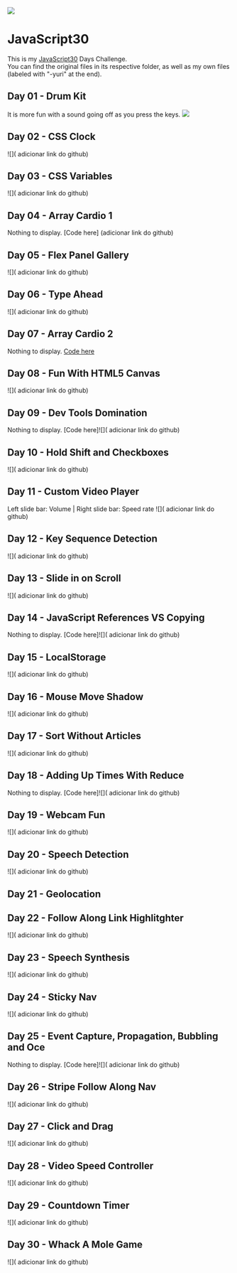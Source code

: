 
![](https://javascript30.com/images/JS3-social-share.png)

# JavaScript30

This is my [JavaScript30](https://JavaScript30.com) Days Challenge.  
You can find the original files in its respective folder, as well as my own files (labeled with "-yuri" at the end).


## Day 01 - Drum Kit
It is more fun with a sound going off as you press the keys.
![](https://github.com/yuridapaz/Javascript-30-days/blob/master/Images%20e%20Gifs/JavaScript%20Drum%20Kit.gif)

## Day 02 - CSS Clock
![]( adicionar link do github)

## Day 03 - CSS Variables
![]( adicionar link do github)

## Day 04 - Array Cardio 1
Nothing to display. [Code here]
(adicionar link do github)

## Day 05 - Flex Panel Gallery
![]( adicionar link do github)
## Day 06 - Type Ahead
![]( adicionar link do github)

## Day 07 - Array Cardio 2
Nothing to display. [Code here](https://github.com/gustavoaz7/100DaysOfCode/blob/master/JavaScript30/07%20-%20Array%20Cardio%20Day%202/index-gus.html)

## Day 08 - Fun With HTML5 Canvas
![]( adicionar link do github)

## Day 09 - Dev Tools Domination
Nothing to display. [Code here]![]( adicionar link do github)

## Day 10 - Hold Shift and Checkboxes
![]( adicionar link do github)

## Day 11 - Custom Video Player
Left slide bar: Volume  |   Right slide bar: Speed rate
![]( adicionar link do github)

## Day 12 - Key Sequence Detection
![]( adicionar link do github)

## Day 13 - Slide in on Scroll
![]( adicionar link do github)

## Day 14 - JavaScript References VS Copying
Nothing to display. [Code here]![]( adicionar link do github)

## Day 15 - LocalStorage
![]( adicionar link do github)

## Day 16 - Mouse Move Shadow
![]( adicionar link do github)

## Day 17 - Sort Without Articles
![]( adicionar link do github)

## Day 18 - Adding Up Times With Reduce
Nothing to display. [Code here]![]( adicionar link do github)

## Day 19 - Webcam Fun
![]( adicionar link do github)

## Day 20 - Speech Detection
![]( adicionar link do github)

## Day 21 - Geolocation

## Day 22 - Follow Along Link Highlitghter
![]( adicionar link do github)

## Day 23 - Speech Synthesis
![]( adicionar link do github)

## Day 24 - Sticky Nav
![]( adicionar link do github)

## Day 25 - Event Capture, Propagation, Bubbling and Oce
Nothing to display. [Code here]![]( adicionar link do github)

## Day 26 - Stripe Follow Along Nav
![]( adicionar link do github)

## Day 27 - Click and Drag
![]( adicionar link do github)

## Day 28 - Video Speed Controller
![]( adicionar link do github)

## Day 29 - Countdown Timer
![]( adicionar link do github)

## Day 30 - Whack A Mole Game
![]( adicionar link do github)

